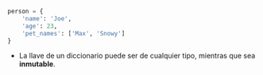 ```python
person = {
	'name': 'Joe',
	'age': 23,
	'pet_names': ['Max', 'Snowy']
}
```

- La llave de un diccionario puede ser de cualquier tipo, mientras que sea **inmutable**.
